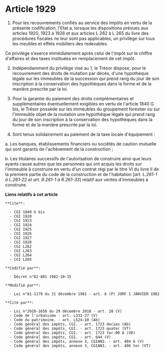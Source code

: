 # Article 1929

1. Pour les recouvrements confiés au service des impôts en vertu de la présente codification, l'Etat a, lorsque les
dispositions prévues aux articles 1920, 1923 à 1928 et aux articles L 262 à L 265 du livre des procédures fiscales ne leur
sont pas applicables, un privilège sur tous les meubles et effets mobiliers des redevables.

Ce privilège s'exerce immédiatement après celui de l'impôt sur le chiffre d'affaires et des taxes instituées en remplacement
de cet impôt.

2. Indépendamment du privilège visé au 1, le Trésor dispose, pour le recouvrement des droits de mutation par décès, d'une
hypothèque légale sur les immeubles de la succession qui prend rang du jour de son inscription à la conservation des
hypothèques dans la forme et de la manière prescrite par la loi.

3. Pour la garantie du paiement des droits complémentaires et supplémentaires éventuellement exigibles en vertu de l'article
1840 G bis, le Trésor possède sur les immeubles du groupement forestier ou sur l'immeuble objet de la mutation une hypothèque
légale qui prend rang du jour de son inscription à la conservation des hypothèques dans la forme et de la manière prescrite
par la loi.

4. Sont tenus solidairement au paiement de la taxe locale d'équipement :

a. Les banques, établissements financiers ou sociétés de caution mutuelle qui sont garants de l'achèvement de la
construction ;

b. Les titulaires successifs de l'autorisation de construire ainsi que leurs ayants cause autres que les personnes qui ont
acquis les droits sur l'immeuble à construire en vertu d'un contrat régi par le titre VI du livre II de la première partie du
code de la construction et de l'habitation [*art. L.261-1 à L.261-22 et art. R.261-1 à R.261-33*] relatif aux ventes
d'immeubles à construire.

**Liens relatifs à cet article**

	**Cite**:

	  - CGI 1840 G bis
	  - CGI 1920
	  - CGI 1923
	  - CGI 1924
	  - CGI 1925
	  - CGI 1926
	  - CGI 1927
	  - CGI 1928
	  - CGI L262
	  - CGI L263
	  - CGI L264
	  - CGI L265

	**Codifié par**:

	  - Décret n°82-881 1982-10-15

	**Modifié par**:

	  - Loi n°81-1179 du 31 décembre 1981 - art. 8 (P) JORF 1 JANVIER 1982

	**Cité par**:

	  - Loi n°2010-1658 du 29 décembre 2010 - art. 28 (V)
	  - Code de l'urbanisme - art. L331-27 (V)
	  - Code du patrimoine. - art. L524-10 (Ab)
	  - Code général des impôts, CGI. - art. 1723 decies (Ab)
	  - Code général des impôts, CGI. - art. 1723 quater (VT)
	  - Code général des impôts, CGI. - art. 1723 ter-00 A (VD)
	  - Code général des impôts, CGI. - art. 644 (V)
	  - Code général des impôts, annexe 3, CGIAN3. - art. 404 A (V)
	  - Code général des impôts, annexe 3, CGIAN3. - art. 406 ter (VT)
